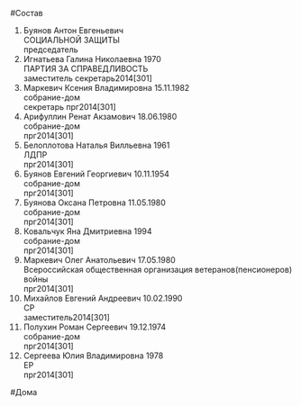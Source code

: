 #Состав  
1. Буянов Антон Евгеньевич  
    СОЦИАЛЬНОЙ ЗАЩИТЫ  
    председатель  
2. Игнатьева Галина Николаевна 1970  
    ПАРТИЯ ЗА СПРАВЕДЛИВОСТЬ  
    заместитель  секретарь2014[301]  
3. Маркевич Ксения Владимировна 15.11.1982  
    собрание-дом  
    секретарь прг2014[301]  
4. Арифуллин Ренат Акзамович 18.06.1980  
    собрание-дом  
    прг2014[301]  
5. Белоплотова Наталья Вилльевна 1961  
    ЛДПР  
    прг2014[301]  
6. Буянов Евгений Георгиевич 10.11.1954  
    собрание-дом  
    прг2014[301]  
7. Буянова Оксана Петровна 11.05.1980  
    собрание-дом  
    прг2014[301]  
8. Ковальчук Яна Дмитриевна 1994  
    собрание-дом  
    прг2014[301]  
9. Маркевич Олег Анатольевич 17.05.1980  
    Всероссийская общественная организация ветеранов(пенсионеров) войны  
    прг2014[301]  
10. Михайлов Евгений Андреевич 10.02.1990  
    СР  
    заместитель2014[301]  
11. Полухин Роман Сергеевич 19.12.1974  
    собрание-дом  
    прг2014[301]  
12. Сергеева Юлия Владимировна 1978  
    ЕР  
    прг2014[301]  
  
#Дома  
